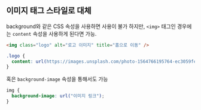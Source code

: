 ## 이미지 태그 스타일로 대체

background와 같은 CSS 속성을 사용하면 사용이 불가 하지만, `<img>` 태그인 경우에는 `content` 속성을 사용하게 된다면 가능.

```html
<img class="logo" alt="로고 이미지" title="홈으로 이동" />
```

```css
.logo {
  content: url(https://images.unsplash.com/photo-1564766195764-ec3059fe8edf?ixlib=rb-1.2.1&ixid=MnwxMjA3fDB8MHxwaG90by1wYWdlfHx8fGVufDB8fHx8&auto=format&fit=crop&w=2340&q=80);
}
```

혹은 `background-image` 속성을 통해서도 가능

```css
img {
  background-image: url("이미지 링크");
}
```
